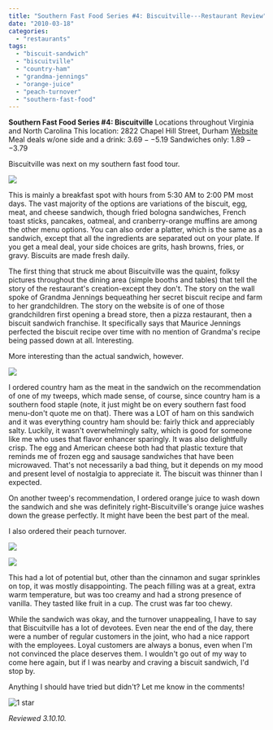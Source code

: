 ```yaml
---
title: "Southern Fast Food Series #4: Biscuitville---Restaurant Review"
date: "2010-03-18"
categories:
  - "restaurants"
tags:
  - "biscuit-sandwich"
  - "biscuitville"
  - "country-ham"
  - "grandma-jennings"
  - "orange-juice"
  - "peach-turnover"
  - "southern-fast-food"
---
```


**Southern Fast Food Series #4: Biscuitville** Locations throughout Virginia and North Carolina This location: 2822 Chapel Hill Street, Durham [Website](http://www.biscuitville.com/) Meal deals w/one side and a drink: $3.69--$5.19 Sandwiches only: $1.89--$3.79

Biscuitville was next on my southern fast food tour.

![](http://www.thegourmez.com/gourmez/photos/biscuitville4.jpg)

This is mainly a breakfast spot with hours from 5:30 AM to 2:00 PM most days. The vast majority of the options are variations of the biscuit, egg, meat, and cheese sandwich, though fried bologna sandwiches, French toast sticks, pancakes, oatmeal, and cranberry-orange muffins are among the other menu options. You can also order a platter, which is the same as a sandwich, except that all the ingredients are separated out on your plate. If you get a meal deal, your side choices are grits, hash browns, fries, or gravy. Biscuits are made fresh daily.

The first thing that struck me about Biscuitville was the quaint, folksy pictures throughout the dining area (simple booths and tables) that tell the story of the restaurant's creation-except they don't. The story on the wall spoke of Grandma Jennings bequeathing her secret biscuit recipe and farm to her grandchildren. The story on the website is of one of those grandchildren first opening a bread store, then a pizza restaurant, then a biscuit sandwich franchise. It specifically says that Maurice Jennings perfected the biscuit recipe over time with no mention of Grandma's recipe being passed down at all. Interesting.

More interesting than the actual sandwich, however.

![](http://www.thegourmez.com/gourmez/photos/biscuitville3.jpg)

I ordered country ham as the meat in the sandwich on the recommendation of one of my tweeps, which made sense, of course, since country ham is a southern food staple (note, it just might be on every southern fast food menu-don't quote me on that). There was a LOT of ham on this sandwich and it was everything country ham should be: fairly thick and appreciably salty. Luckily, it wasn't overwhelmingly salty, which is good for someone like me who uses that flavor enhancer sparingly. It was also delightfully crisp. The egg and American cheese both had that plastic texture that reminds me of frozen egg and sausage sandwiches that have been microwaved. That's not necessarily a bad thing, but it depends on my mood and present level of nostalgia to appreciate it. The biscuit was thinner than I expected.

On another tweep's recommendation, I ordered orange juice to wash down the sandwich and she was definitely right-Biscuitville's orange juice washes down the grease perfectly. It might have been the best part of the meal.

I also ordered their peach turnover.

![](http://www.thegourmez.com/gourmez/photos/biscuitville2.jpg)

![](http://www.thegourmez.com/gourmez/photos/biscuitville1.jpg)

This had a lot of potential but, other than the cinnamon and sugar sprinkles on top, it was mostly disappointing. The peach filling was at a great, extra warm temperature, but was too creamy and had a strong presence of vanilla. They tasted like fruit in a cup. The crust was far too chewy.

While the sandwich was okay, and the turnover unappealing, I have to say that Biscuitville has a lot of devotees. Even near the end of the day, there were a number of regular customers in the joint, who had a nice rapport with the employees. Loyal customers are always a bonus, even when I'm not convinced the place deserves them. I wouldn't go out of my way to come here again, but if I was nearby and craving a biscuit sandwich, I'd stop by.

Anything I should have tried but didn't? Let me know in the comments!




<div class="caption">

![1 star](http://s3.amazonaws.com/thegourmez-wpmedia/2009/04/rating_olive1.gif "rating_olive1")</div>


_Reviewed 3.10.10._
